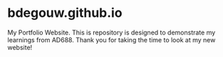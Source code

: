 # bdegouw.github.io
My Portfolio Website. 
This is repository is designed to demonstrate my learnings from AD688. Thank you for taking the time to look at my new website!


